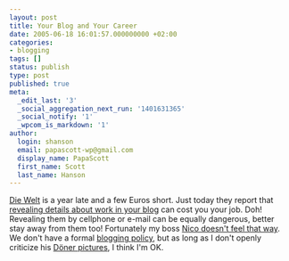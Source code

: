 ```yaml
---
layout: post
title: Your Blog and Your Career
date: 2005-06-18 16:01:57.000000000 +02:00
categories:
- blogging
tags: []
status: publish
type: post
published: true
meta:
  _edit_last: '3'
  _social_aggregation_next_run: '1401631365'
  _social_notify: '1'
  _wpcom_is_markdown: '1'
author:
  login: shanson
  email: papascott-wp@gmail.com
  display_name: PapaScott
  first_name: Scott
  last_name: Hanson
---
```

<p><a href="http://www.welt.de/">Die Welt</a> is a year late and a few Euros short. Just today they report that <a href="http://www.welt.de/data/2005/06/18/733179.html" title="Um Kopf und Kragen geplaudert">revealing details about work in your blog</a> can cost you your job. Doh! Revealing them by cellphone or e-mail can be equally dangerous, better stay away from them too! Fortunately my boss <a href="http://lumma.de/eintrag.php?id=1767" title="Blog killt Karriere? [Lummaland - das Weblog]">Nico doesn't feel that way</a>. We don't have a formal <a href="/archives/2005/02/11/blogging-policy/" title="PapaScott: Blogging Policy">blogging policy</a>, but as long as I don't openly criticize his <a href="http://lumma.de/eintrag.php?id=1769" title="Doenerstag [Lummaland - das Weblog]">D&ouml;ner pictures</a>, I think I'm OK.</p>
